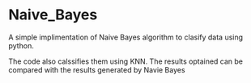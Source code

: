 # Naive_Bayes


A simple implimentation of Naive Bayes algorithm to clasify data using python.

The code also calssifies them using KNN. The results optained can be compared with the results generated by Navie Bayes
